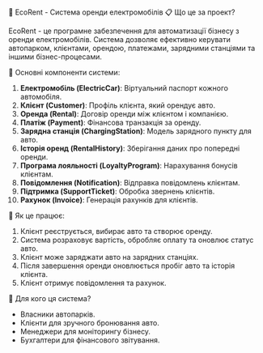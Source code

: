 ﻿🚗 EcoRent - Система оренди електромобілів
📋 Що це за проект?

EcoRent - це програмне забезпечення для автоматизації бізнесу з оренди електромобілів. Система дозволяє ефективно керувати автопарком, клієнтами, орендою, платежами, зарядними станціями та іншими бізнес-процесами.

🧩 Основні компоненти системи:
1. **Електромобіль (ElectricCar)**: Віртуальний паспорт кожного автомобіля.
2. **Клієнт (Customer)**: Профіль клієнта, який орендує авто.
3. **Оренда (Rental)**: Договір оренди між клієнтом і компанією.
4. **Платіж (Payment)**: Фінансова транзакція за оренду.
5. **Зарядна станція (ChargingStation)**: Модель зарядного пункту для авто.
6. **Історія оренд (RentalHistory)**: Зберігання даних про попередні оренди.
7. **Програма лояльності (LoyaltyProgram)**: Нарахування бонусів клієнтам.
8. **Повідомлення (Notification)**: Відправка повідомлень клієнтам.
9. **Підтримка (SupportTicket)**: Обробка звернень клієнтів.
10. **Рахунок (Invoice)**: Генерація рахунків для клієнтів.

🔄 Як це працює:
1. Клієнт реєструється, вибирає авто та створює оренду.
2. Система розраховує вартість, обробляє оплату та оновлює статус авто.
3. Клієнт може заряджати авто на зарядних станціях.
4. Після завершення оренди оновлюється пробіг авто та історія клієнта.
5. Клієнт отримує повідомлення та рахунок.

🎯 Для кого ця система?
- Власники автопарків.
- Клієнти для зручного бронювання авто.
- Менеджери для моніторингу бізнесу.
- Бухгалтери для фінансового звітування.